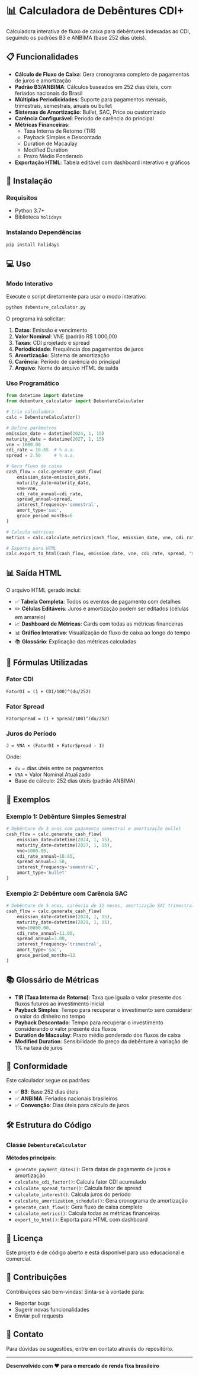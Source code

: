 # 📊 Calculadora de Debêntures CDI+

Calculadora interativa de fluxo de caixa para debêntures indexadas ao CDI, seguindo os padrões B3 e ANBIMA (base 252 dias úteis).

## 📋 Funcionalidades

- **Cálculo de Fluxo de Caixa**: Gera cronograma completo de pagamentos de juros e amortização
- **Padrão B3/ANBIMA**: Cálculos baseados em 252 dias úteis, com feriados nacionais do Brasil
- **Múltiplas Periodicidades**: Suporte para pagamentos mensais, trimestrais, semestrais, anuais ou bullet
- **Sistemas de Amortização**: Bullet, SAC, Price ou customizado
- **Carência Configurável**: Período de carência do principal
- **Métricas Financeiras**:
  - Taxa Interna de Retorno (TIR)
  - Payback Simples e Descontado
  - Duration de Macaulay
  - Modified Duration
  - Prazo Médio Ponderado
- **Exportação HTML**: Tabela editável com dashboard interativo e gráficos

## 🚀 Instalação

### Requisitos

- Python 3.7+
- Biblioteca `holidays`

### Instalando Dependências

```bash
pip install holidays
```

## 💻 Uso

### Modo Interativo

Execute o script diretamente para usar o modo interativo:

```bash
python debenture_calculator.py
```

O programa irá solicitar:
1. **Datas**: Emissão e vencimento
2. **Valor Nominal**: VNE (padrão R$ 1.000,00)
3. **Taxas**: CDI projetado e spread
4. **Periodicidade**: Frequência dos pagamentos de juros
5. **Amortização**: Sistema de amortização
6. **Carência**: Período de carência do principal
7. **Arquivo**: Nome do arquivo HTML de saída

### Uso Programático

```python
from datetime import datetime
from debenture_calculator import DebentureCalculator

# Cria calculadora
calc = DebentureCalculator()

# Define parâmetros
emission_date = datetime(2024, 1, 15)
maturity_date = datetime(2027, 1, 15)
vne = 1000.00
cdi_rate = 10.65  # % a.a.
spread = 2.50     # % a.a.

# Gera fluxo de caixa
cash_flow = calc.generate_cash_flow(
    emission_date=emission_date,
    maturity_date=maturity_date,
    vne=vne,
    cdi_rate_annual=cdi_rate,
    spread_annual=spread,
    interest_frequency='semestral',
    amort_type='sac',
    grace_period_months=6
)

# Calcula métricas
metrics = calc.calculate_metrics(cash_flow, emission_date, vne, cdi_rate, spread)

# Exporta para HTML
calc.export_to_html(cash_flow, emission_date, vne, cdi_rate, spread, "minha_debenture.html")
```

## 📊 Saída HTML

O arquivo HTML gerado inclui:

- ✅ **Tabela Completa**: Todos os eventos de pagamento com detalhes
- ✏️ **Células Editáveis**: Juros e amortização podem ser editados (células em amarelo)
- 📈 **Dashboard de Métricas**: Cards com todas as métricas financeiras
- 📊 **Gráfico Interativo**: Visualização do fluxo de caixa ao longo do tempo
- 📚 **Glossário**: Explicação das métricas calculadas

## 🔢 Fórmulas Utilizadas

### Fator CDI
```
FatorDI = (1 + CDI/100)^(du/252)
```

### Fator Spread
```
FatorSpread = (1 + Spread/100)^(du/252)
```

### Juros do Período
```
J = VNA × (FatorDI × FatorSpread - 1)
```

Onde:
- `du` = dias úteis entre os pagamentos
- `VNA` = Valor Nominal Atualizado
- Base de cálculo: 252 dias úteis (padrão ANBIMA)

## 📖 Exemplos

### Exemplo 1: Debênture Simples Semestral

```python
# Debênture de 3 anos com pagamento semestral e amortização bullet
cash_flow = calc.generate_cash_flow(
    emission_date=datetime(2024, 1, 15),
    maturity_date=datetime(2027, 1, 15),
    vne=1000.00,
    cdi_rate_annual=10.65,
    spread_annual=2.50,
    interest_frequency='semestral',
    amort_type='bullet'
)
```

### Exemplo 2: Debênture com Carência SAC

```python
# Debênture de 5 anos, carência de 12 meses, amortização SAC trimestral
cash_flow = calc.generate_cash_flow(
    emission_date=datetime(2024, 1, 15),
    maturity_date=datetime(2029, 1, 15),
    vne=10000.00,
    cdi_rate_annual=11.00,
    spread_annual=3.00,
    interest_frequency='trimestral',
    amort_type='sac',
    grace_period_months=12
)
```

## 📚 Glossário de Métricas

- **TIR (Taxa Interna de Retorno)**: Taxa que iguala o valor presente dos fluxos futuros ao investimento inicial
- **Payback Simples**: Tempo para recuperar o investimento sem considerar o valor do dinheiro no tempo
- **Payback Descontado**: Tempo para recuperar o investimento considerando o valor presente dos fluxos
- **Duration de Macaulay**: Prazo médio ponderado dos fluxos de caixa
- **Modified Duration**: Sensibilidade do preço da debênture à variação de 1% na taxa de juros

## 🏦 Conformidade

Este calculador segue os padrões:
- ✅ **B3**: Base 252 dias úteis
- ✅ **ANBIMA**: Feriados nacionais brasileiros
- ✅ **Convenção**: Dias úteis para cálculo de juros

## 🛠️ Estrutura do Código

### Classe `DebentureCalculator`

**Métodos principais:**

- `generate_payment_dates()`: Gera datas de pagamento de juros e amortização
- `calculate_cdi_factor()`: Calcula fator CDI acumulado
- `calculate_spread_factor()`: Calcula fator de spread
- `calculate_interest()`: Calcula juros do período
- `calculate_amortization_schedule()`: Gera cronograma de amortização
- `generate_cash_flow()`: Gera fluxo de caixa completo
- `calculate_metrics()`: Calcula todas as métricas financeiras
- `export_to_html()`: Exporta para HTML com dashboard

## 📝 Licença

Este projeto é de código aberto e está disponível para uso educacional e comercial.

## 🤝 Contribuições

Contribuições são bem-vindas! Sinta-se à vontade para:
- Reportar bugs
- Sugerir novas funcionalidades
- Enviar pull requests

## 📧 Contato

Para dúvidas ou sugestões, entre em contato através do repositório.

---

**Desenvolvido com ❤️ para o mercado de renda fixa brasileiro**